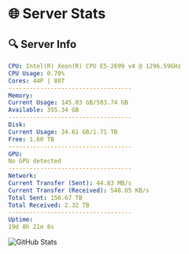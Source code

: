 # 🌐 Server Stats
## 🔍 Server Info
```yaml
CPU: Intel(R) Xeon(R) CPU E5-2699 v4 @ 1296.59GHz
CPU Usage: 0.70%
Cores: 44P | 88T
-----------------------------------
Memory:
Current Usage: 145.03 GB/503.74 GB
Available: 355.34 GB
-----------------------------------
Disk:
Current Usage: 24.61 GB/1.71 TB
Free: 1.60 TB
-----------------------------------
GPU:
No GPU detected
-----------------------------------
Network:
Current Transfer (Sent): 44.83 MB/s
Current Transfer (Received): 548.05 KB/s
Total Sent: 156.67 TB
Total Received: 2.32 TB
-----------------------------------
Uptime:
19d 8h 21m 8s
```
![GitHub Stats](https://img.shields.io/badge/Updated-2025-02-27_07:04:26-blue)